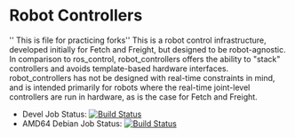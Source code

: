 # Robot Controllers
'' This is file for practicing forks''
This is a robot control infrastructure, developed initially for Fetch and Freight, but
designed to be robot-agnostic. In comparison to ros_control, robot_controllers offers
the ability to "stack" controllers and avoids template-based hardware interfaces.
robot_controllers has not be designed with real-time constraints in mind, and is intended
primarily for robots where the real-time joint-level controllers are run in hardware,
as is the case for Fetch and Freight.

 * Devel Job Status: [![Build Status](http://build.ros.org/buildStatus/icon?job=Mdev__robot_controllers__ubuntu_bionic_amd64)](http://build.ros.org/job/Mdev__robot_controllers__ubuntu_bionic_amd64/)
 * AMD64 Debian Job Status: [![Build Status](http://build.ros.org/buildStatus/icon?job=Mbin_uB64__robot_controllers__ubuntu_bionic_amd64__binary)](http://build.ros.org/view/Mbin_uB64/job/Mbin_uB64__robot_controllers__ubuntu_bionic_amd64__binary/)
